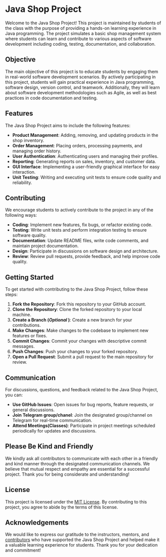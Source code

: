 # Java Shop Project

Welcome to the Java Shop Project! This project is maintained by students of the class with the purpose of providing a hands-on learning experience in Java programming. The project simulates a basic shop management system where students can learn and contribute to various aspects of software development including coding, testing, documentation, and collaboration.

## Objective

The main objective of this project is to educate students by engaging them in real-world software development scenarios. By actively participating in this project, students will gain practical experience in Java programming, software design, version control, and teamwork. Additionally, they will learn about software development methodologies such as Agile, as well as best practices in code documentation and testing.

## Features

The Java Shop Project aims to include the following features:

- **Product Management**: Adding, removing, and updating products in the shop inventory.
- **Order Management**: Placing orders, processing payments, and managing order history.
- **User Authentication**: Authenticating users and managing their profiles.
- **Reporting**: Generating reports on sales, inventory, and customer data.
- **GUI Interface**: Implementing a user-friendly graphical interface for easy interaction.
- **Unit Testing**: Writing and executing unit tests to ensure code quality and reliability.

## Contributing

We encourage students to actively contribute to the project in any of the following ways:

- **Coding**: Implement new features, fix bugs, or refactor existing code.
- **Testing**: Write unit tests and perform integration testing to ensure software quality.
- **Documentation**: Update README files, write code comments, and maintain project documentation.
- **Design**: Participate in discussions on software design and architecture.
- **Review**: Review pull requests, provide feedback, and help improve code quality.

## Getting Started

To get started with contributing to the Java Shop Project, follow these steps:

1. **Fork the Repository**: Fork this repository to your GitHub account.
2. **Clone the Repository**: Clone the forked repository to your local machine.
3. **Create a Branch (*Optional* )**: Create a new branch for your contributions.
4. **Make Changes**: Make changes to the codebase to implement new features or fixes.
5. **Commit Changes**: Commit your changes with descriptive commit messages.
6. **Push Changes**: Push your changes to your forked repository.
7. **Open a Pull Request**: Submit a pull request to the main repository for review.

## Communication

For discussions, questions, and feedback related to the Java Shop Project, you can:

- **Use GitHub Issues**: Open issues for bug reports, feature requests, or general discussions.
- **Join Telegram group/chanel**: Join the designated group/channel on Telegram for real-time communication.
- **Attend Meetings(Classes)**: Participate in project meetings scheduled periodically for updates and discussions.

## Please Be Kind and Friendly

We kindly ask all contributors to communicate with each other in a friendly and kind manner through the designated communication channels. We believe that mutual respect and empathy are essential for a successful project. Thank you for being considerate and understanding!

## License

This project is licensed under the [MIT License](LICENSE.md). By contributing to this project, you agree to abide by the terms of this license.

## Acknowledgements

We would like to express our gratitude to the instructors, mentors, and [contributors](https://github.com/mokarramis/advanced-programming-022/graphs/contributors) who have supported the Java Shop Project and helped make it a valuable learning experience for students. Thank you for your dedication and commitment!
